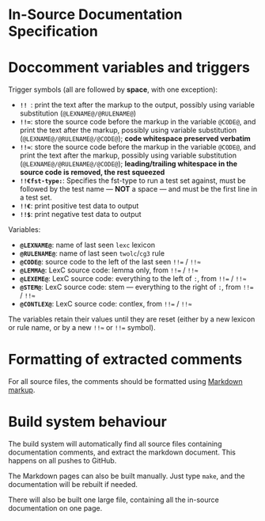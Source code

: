 # In-Source Documentation Specification

# Doccomment variables and triggers

Trigger symbols (all are followed by **space**, with one exception):

- **`!! `**: print the text after the markup to the output, possibly
  using variable substitution (`@LEXNAME@/@RULENAME@`)
- **`!!=`**: store the source code before the markup in the variable `@CODE@`,
  and print the text after the markup, possibly using
  variable substitution (`@LEXNAME@/@RULENAME@/@CODE@`);
  **code whitespace preserved verbatim**
- **`!!≈`**: store the source code before the markup in the variable `@CODE@`,
  and print the text after the markup, possibly using
  variable substitution (`@LEXNAME@/@RULENAME@/@CODE@`);
  **leading/trailing whitespace in the source code is removed, the rest squeezed**
- **`!!€fst-type:`**: Specifies the fst-type to run a test set against, must be
  followed by the test name — **NOT** a space — and must be the first line in a
  test set.
- **`!!€`**: print positive test data to output
- **`!!$`**: print negative test data to output

Variables:

- **`@LEXNAME@`**: name of last seen `lexc` lexicon
- **`@RULENAME@`**: name of last seen `twolc`/`cg3` rule
- **`@CODE@`**: source code to the left of the last seen `!!=` / `!!≈`
- **`@LEMMA@`**: LexC source code: lemma only, from `!!=` / `!!≈`
- **`@LEXEME@`**: LexC source code: everything to the left of `:`, from `!!=` / `!!≈`
- **`@STEM@`**: LexC source code: stem — everything to the right of `:`, from `!!=` / `!!≈`
- **`@CONTLEX@`**: LexC source code: contlex, from `!!=` / `!!≈`

The variables retain their values until they are reset (either by a new lexicon or rule name, or by a new `!!≈` or `!!=` symbol).

# Formatting of extracted comments

For all source files, the comments should be formatted using [Markdown markup](https://www.markdownguide.org/cheat-sheet/).

# Build system behaviour

The build system will automatically find all source files containing documentation comments, and extract the markdown document. This happens on all pushes to GitHub.

The Markdown pages can also be built manually. Just type `make`, and the documentation will be rebuilt if needed.

There will also be built one large file, containing all the in-source documentation on one page.

